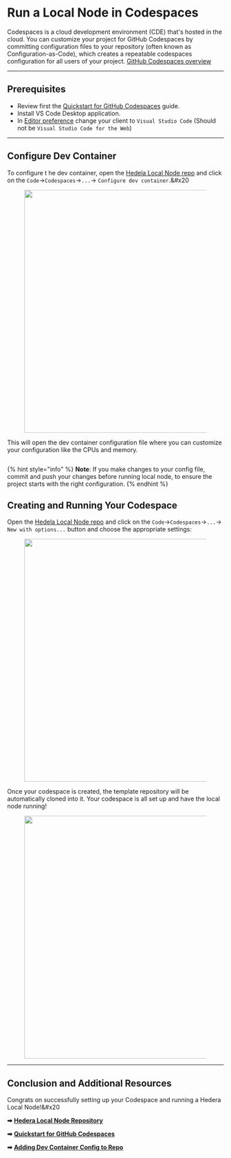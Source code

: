 # Run a Local Node in Codespaces

Codespaces is a cloud development environment (CDE) that's hosted in the cloud. You can customize your project for GitHub Codespaces by committing configuration files to your repository (often known as Configuration-as-Code), which creates a repeatable codespaces configuration for all users of your project. [GitHub Codespaces overview](https://docs.github.com/en/codespaces/overview)

***

## Prerequisites

- Review first the [Quickstart for GitHub Codespaces](https://docs.github.com/en/codespaces/getting-started/quickstart) guide.
- Install VS Code Desktop application.
- In [Editor preference](https://github.com/settings/codespaces) change your client to `Visual Studio Code` (Should not be `Visual Studio Code for the Web`)

***

## Configure Dev Container

To configure t he dev container, open the [Hedela Local Node repo](https://github.com/hashgraph/hedera-local-node) and click on the `Code`->`Codespaces`->`...`-> `Configure dev container`.\&#x20

<figure><img src="https://github.com/hashgraph/hedera-docs/blob/l10n_translation-staging/es/es/.gitbook/assets/codespace-config-dev-container.png" alt="" width="563"><figcaption></figcaption></figure>

This will open the dev container configuration file where you can customize your configuration like the CPUs and memory.

<figure><img src="https://github.com/hashgraph/hedera-docs/blob/l10n_translation-staging/es/es/.gitbook/assets/codespace-config-file.png" alt=""><figcaption></figcaption></figure>

{% hint style="info" %}
**Note**: If you make changes to your config file, commit and push your changes before running local node, to ensure the project starts with the right configuration.
{% endhint %}

## Creating and Running Your Codespace

Open the [Hedela Local Node repo](https://github.com/hashgraph/hedera-local-node) and click on the `Code`->`Codespaces`->`...`-> `New with options...` button and choose the appropriate settings:

<figure><img src="https://github.com/hashgraph/hedera-docs/blob/l10n_translation-staging/es/es/.gitbook/assets/local-node-codespaces%20(1).jpeg" alt="" width="563"><figcaption></figcaption></figure>

Once your codespace is created, the template repository will be automatically cloned into it. Your codespace is all set up and have the local node running!

<figure><img src="https://github.com/hashgraph/hedera-docs/blob/l10n_translation-staging/es/es/.gitbook/assets/local-node-codespace-config.png" alt="" width="563"><figcaption></figcaption></figure>

***

## Conclusion and Additional Resources

Congrats on successfully setting up your Codespace and running a Hedera Local Node!\&#x20

**➡** [**Hedera Local Node Repository**](https://github.com/hashgraph/hedera-local-node#readme)

**➡** [**Quickstart for GitHub Codespaces**](https://docs.github.com/en/codespaces/getting-started/quickstart)

**➡** [**Adding Dev Container Config to Repo**](https://docs.github.com/en/codespaces/setting-up-your-project-for-codespaces/adding-a-dev-container-configuration)
